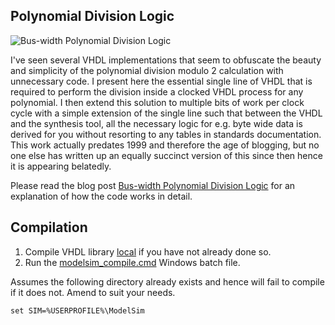 ## Polynomial Division Logic

![Bus-width Polynomial Division Logic](./media/polynomial_division.svg?raw=true "Bus-width Polynomial Division Logic")

I've seen several VHDL implementations that seem to obfuscate the beauty and simplicity of the polynomial division modulo 2 calculation with unnecessary code. I present here the essential single line of VHDL that is required to perform the division inside a clocked VHDL process for any polynomial. I then extend this solution to multiple bits of work per clock cycle with a simple extension of the single line such that between the VHDL and the synthesis tool, all the necessary logic for e.g. byte wide data is derived for you without resorting to any tables in standards documentation. This work actually predates 1999 and therefore the age of blogging, but no one else has written up an equally succinct version of this since then hence it is appearing belatedly.

Please read the blog post [Bus-width Polynomial Division Logic](https://blog.abbey1.org.uk/index.php/technology/bus-width-polynomial-division-logic) for an explanation of how the code works in detail.

## Compilation

1. Compile VHDL library [local](../Local) if you have not already done so.
2. Run the [modelsim_compile.cmd](modelsim_compile.cmd) Windows batch file.

Assumes the following directory already exists and hence will fail to compile if it does not. Amend to suit your needs.

```batch
set SIM=%USERPROFILE%\ModelSim
```
